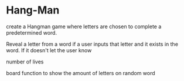 # Hang-Man

create a Hangman game where letters are chosen to complete a predetermined word.  

Reveal a letter from a word if a user inputs that letter and it exists in the word. If it doesn't let the user know

number of lives

board function to show the amount of letters on random word